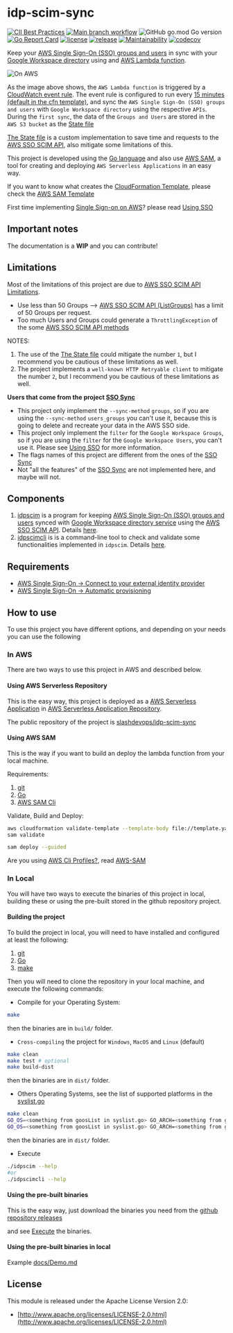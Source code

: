 # idp-scim-sync

[![CII Best Practices](https://bestpractices.coreinfrastructure.org/projects/5348/badge)](https://bestpractices.coreinfrastructure.org/projects/5348) [![Main branch workflow](https://github.com/slashdevops/idp-scim-sync/actions/workflows/main.yaml/badge.svg?branch=main)](https://github.com/slashdevops/idp-scim-sync/actions/workflows/main.yaml) ![GitHub go.mod Go version](https://img.shields.io/github/go-mod/go-version/slashdevops/idp-scim-sync?style=plastic) [![Go Report Card](https://goreportcard.com/badge/github.com/slashdevops/idp-scim-sync)](https://goreportcard.com/report/github.com/slashdevops/idp-scim-sync) [![license](https://img.shields.io/github/license/slashdevops/idp-scim-sync.svg)](https://github.com/slashdevops/idp-scim-sync/blob/main/LICENSE) [![release](https://img.shields.io/github/release/slashdevops/idp-scim-sync/all.svg)](https://github.com/slashdevops/idp-scim-sync/releases) [![Maintainability](https://api.codeclimate.com/v1/badges/8f88180aebaca6fc4923/maintainability)](https://codeclimate.com/github/slashdevops/idp-scim-sync/maintainability) [![codecov](https://codecov.io/gh/slashdevops/idp-scim-sync/branch/main/graph/badge.svg?token=H72NWJGHZ0)](https://codecov.io/gh/slashdevops/idp-scim-sync)

Keep your [AWS Single Sign-On (SSO) groups and users](https://aws.amazon.com/single-sign-on/) in sync with your [Google Workspace directory](https://workspace.google.com/) using and [AWS Lambda function](https://aws.amazon.com/lambda/).

![On AWS](https://raw.githubusercontent.com/slashdevops/idp-scim-sync/main/docs/images/diagrams/ipd-scim-sync.drawio.png)

As the image above shows, the `AWS Lambda function` is triggered by a [CloudWatch event rule](https://docs.aws.amazon.com/eventbridge/latest/userguide/eb-create-rule-schedule.html).  The event rule is configured to run every [15 minutes (default in the cfn template)](template.yaml), and sync the `AWS Single Sign-On (SSO) groups and users` with `Google Workspace directory` using the respective `APIs`. During the `first sync`, the data of the `Groups and Users` are stored in the `AWS S3 bucket` as the [State file](docs/State%20File%20example.md)

[The State file](docs/State%20File%20example.md) is a custom implementation to save time and requests to the [AWS SSO SCIM API](https://docs.aws.amazon.com/singlesignon/latest/developerguide/what-is-scim.html), also mitigate some limitations of this.

This project is developed using the [Go language](https://go.dev/) and also use [AWS SAM](https://docs.aws.amazon.com/serverless-application-model/latest/developerguide/sam-specification.html), a tool for creating and deploying `AWS Serverless Applications` in an easy way.

If you want to know what creates the [CloudFormation Template](template.yaml), please check the [AWS SAM Template](docs/AWS-SAM-Template.md)

First time implementing [Single Sign-on on AWS](https://aws.amazon.com/single-sign-on)? please read [Using SSO](docs/Using-SSO.md)

## Important notes

The documentation is a __WIP__ and you can contribute!

## Limitations

Most of the limitations of this project are due to [AWS SSO SCIM API Limitations](https://docs.aws.amazon.com/singlesignon/latest/developerguide/what-is-scim.html).

* Use less than 50 Groups -->  [AWS SSO SCIM API (ListGroups)](https://docs.aws.amazon.com/singlesignon/latest/developerguide/listgroups.html#Constraints) has a limit of 50 Groups per request.
* Too much Users and Groups could generate a `ThrottlingException` of the some [AWS SSO SCIM API methods](https://docs.aws.amazon.com/singlesignon/latest/developerguide/what-is-scim.html)

NOTES:

1. The use of the [The State file](docs/State%20File%20example.md) could mitigate the number `1`, but I recommend you be cautious of these limitations as well.
2. The project implements a `well-known HTTP Retryable client` to mitigate the number `2`, but I recommend you be cautious of these limitations as well.

**Users that come from the project [SSO Sync](https://github.com/awslabs/ssosync)**

* This project only implement the `--sync-method` `groups`, so if you are using the `--sync-method` `users_groups` you can't use it, because this is going to delete and recreate your data in the AWS SSO side.
* This project only implement the `filter` for the `Google Workspace Groups`, so if you are using the `filter` for the `Google Workspace Users`, you can't use it. Please see [Using SSO](docs/Using-SSO.md) for more information.
* The flags names of this project are different from the ones of the [SSO Sync](https://github.com/awslabs/ssosync)
* Not "all the features" of the [SSO Sync](https://github.com/awslabs/ssosync) are not implemented here, and maybe will not.

## Components

1. [idpscim](docs/idpscim.md) is a program for keeping [AWS Single Sign-On (SSO) groups and users](https://aws.amazon.com/single-sign-on/) synced with [Google Workspace directory service](https://workspace.google.com/) using the [AWS SSO SCIM API](https://docs.aws.amazon.com/singlesignon/latest/developerguide/what-is-scim.html). Details [here](docs/idpscim.md).
2. [idpscimcli](docs/idpscimcli.md) is is a command-line tool to check and validate some functionalities implemented in `idpscim`. Details [here](docs/idpscimcli.md).

## Requirements

* [AWS Single Sign-On -> Connect to your external identity provider](https://docs.aws.amazon.com/singlesignon/latest/userguide/manage-your-identity-source-idp.html)
* [AWS Single Sign-On -> Automatic provisioning](https://docs.aws.amazon.com/singlesignon/latest/userguide/provision-automatically.html)

## How to use

To use this project you have different options, and depending on your needs you can use the following

### In AWS

There are two ways to use this project in AWS and described below.

#### Using AWS Serverless Repository

This is the easy way, this project is deployed as a [AWS Serverless Application](https://docs.aws.amazon.com/serverless-application-model/latest/developerguide/serverless-apps-overview.html) in [AWS Serverless Application Repository](https://aws.amazon.com/es/serverless/serverlessrepo/).

The public repository of the project is [slashdevops/idp-scim-sync]()

#### Using AWS SAM

This is the way if you want to build an deploy the lambda function from your local machine.

Requirements:

1. [git](https://git-scm.com/)
2. [Go](https://go.dev/learn/)
3. [AWS SAM Cli](https://docs.aws.amazon.com/serverless-application-model/latest/developerguide/serverless-sam-cli-install.html)

Validate, Build and Deploy:

```bash
aws cloudformation validate-template --template-body file://template.yaml 1>/dev/null
sam validate

sam deploy --guided
```

Are you using [AWS Cli Profiles?](https://docs.aws.amazon.com/cli/latest/userguide/cli-configure-profiles.html), read [AWS-SAM](docs/AWS-SAM.md)

### In Local

You will have two ways to execute the binaries of this project in local, building these or using the pre-built stored in the github repository project.

#### Building the project

To build the project in local, you will need to have installed and configured at least the following:

1. [git](https://git-scm.com/)
2. [Go](https://go.dev/learn/)
3. [make](https://www.gnu.org/software/make/)

Then you will need to clone the repository in your local machine, and execute the following commands:

* Compile for your Operating System:

```bash
make
```

then the binaries are in `build/` folder.

* `Cross-compiling` the project for `Windows`, `MacOS` and `Linux` (default)

```bash
make clean
make test # optional
make build-dist
```

then the binaries are in `dist/` folder.

* Others Operating Systems, see the list of supported platforms in the [syslist.go](https://github.com/golang/go/blob/master/src/go/build/syslist.go)

```bash
make clean
GO_OS=<something from goosList in syslist.go> GO_ARCH=<something from goarchList in syslist.go> make test # optional
GO_OS=<something from goosList in syslist.go> GO_ARCH=<something from goarchList in syslist.go> make build-dist
```

then the binaries are in `dist/` folder.

* Execute

```bash
./idpscim --help
#or
./idpscimcli --help
```

#### Using the pre-built binaries

This is the easy way, just download the binaries you need from the [github repository releases](https://github.com/slashdevops/idp-scim-sync/releases)

and see [Execute](#executing) the binaries.

#### Using the pre-built binaries in local

Example [docs/Demo.md](https://github.com/slashdevops/idp-scim-sync/blob/main/docs/Demo.md)

## License

This module is released under the Apache License Version 2.0:

* [http://www.apache.org/licenses/LICENSE-2.0.html](http://www.apache.org/licenses/LICENSE-2.0.html)